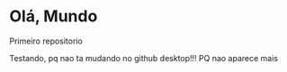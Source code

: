 # Olá, Mundo
 Primeiro repositorio

Testando, pq nao ta mudando no github desktop!!!
PQ nao aparece mais